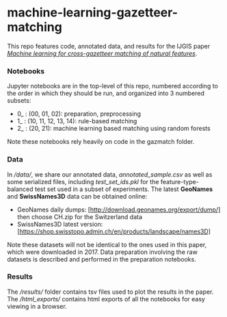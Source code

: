 # machine-learning-gazetteer-matching

This repo features code, annotated data, and results for the IJGIS paper _[Machine learning for cross-gazetteer matching of natural features](https://www.tandfonline.com/doi/full/10.1080/13658816.2019.1599123)_.

### Notebooks
Jupyter notebooks are in the top-level of this repo, numbered according to the order in which they should be run, and organized into 3 numbered subsets:
- 0_ : (00, 01, 02): preparation, preprocessing
- 1_ : (10, 11, 12, 13, 14): rule-based matching
- 2_ : (20, 21): machine learning based matching using random forests

Note these notebooks rely heavily on code in the gazmatch folder.

### Data
In _/data/_, we share our annotated data, _annotated_sample.csv_ as well as some serialized files, including _test_set_ids.pkl_ for the feature-type-balanced test set used in a subset of experiments. The latest **GeoNames** and **SwissNames3D** data can be obtained online:
- GeoNames daily dumps: [http://download.geonames.org/export/dump/] then choose CH.zip for the Switzerland data
- SwissNames3D latest version: [https://shop.swisstopo.admin.ch/en/products/landscape/names3D]

Note these datasets will not be identical to the ones used in this paper, which were downloaded in 2017. Data preparation involving the raw datasets is described and performed in the preparation notebooks.

### Results
The _/results/_ folder contains tsv files used to plot the results in the paper. The _/html_exports/_ contains html exports of all the notebooks for easy viewing in a browser.
